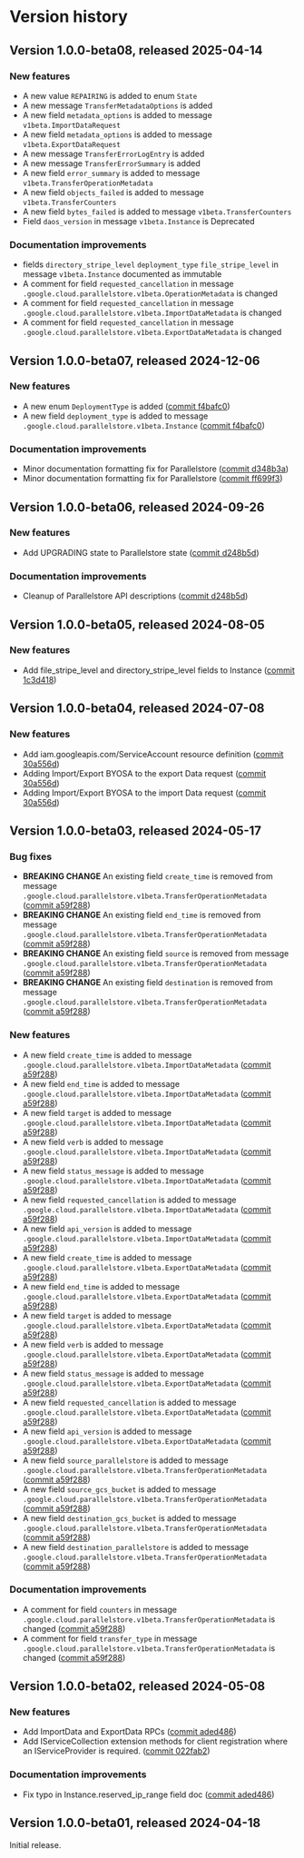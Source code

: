 # Version history

## Version 1.0.0-beta08, released 2025-04-14

### New features

- A new value `REPAIRING` is added to enum `State`
- A new message `TransferMetadataOptions` is added
- A new field `metadata_options` is added to message `v1beta.ImportDataRequest`
- A new field `metadata_options` is added to message `v1beta.ExportDataRequest`
- A new message `TransferErrorLogEntry` is added
- A new message `TransferErrorSummary` is added
- A new field `error_summary` is added to message `v1beta.TransferOperationMetadata`
- A new field `objects_failed` is added to message `v1beta.TransferCounters`
- A new field `bytes_failed` is added to message `v1beta.TransferCounters`
- Field `daos_version` in message `v1beta.Instance` is Deprecated

### Documentation improvements

- fields `directory_stripe_level` `deployment_type` `file_stripe_level` in message `v1beta.Instance` documented as immutable
- A comment for field `requested_cancellation` in message `.google.cloud.parallelstore.v1beta.OperationMetadata` is changed
- A comment for field `requested_cancellation` in message `.google.cloud.parallelstore.v1beta.ImportDataMetadata` is changed
- A comment for field `requested_cancellation` in message `.google.cloud.parallelstore.v1beta.ExportDataMetadata` is changed

## Version 1.0.0-beta07, released 2024-12-06

### New features

- A new enum `DeploymentType` is added ([commit f4bafc0](https://github.com/googleapis/google-cloud-dotnet/commit/f4bafc09b48c55492edbccd21defeb11eac7f7b4))
- A new field `deployment_type` is added to message `.google.cloud.parallelstore.v1beta.Instance` ([commit f4bafc0](https://github.com/googleapis/google-cloud-dotnet/commit/f4bafc09b48c55492edbccd21defeb11eac7f7b4))

### Documentation improvements

- Minor documentation formatting fix for Parallelstore ([commit d348b3a](https://github.com/googleapis/google-cloud-dotnet/commit/d348b3a29f3139e176c8323d5c79a18aa0a9903a))
- Minor documentation formatting fix for Parallelstore ([commit ff699f3](https://github.com/googleapis/google-cloud-dotnet/commit/ff699f3eed396ca7f80c1c3646ebbb47021b5a8e))

## Version 1.0.0-beta06, released 2024-09-26

### New features

- Add UPGRADING state to Parallelstore state ([commit d248b5d](https://github.com/googleapis/google-cloud-dotnet/commit/d248b5dc5dff4ee40febb87beb8b8011a1092b53))

### Documentation improvements

- Cleanup of Parallelstore API descriptions ([commit d248b5d](https://github.com/googleapis/google-cloud-dotnet/commit/d248b5dc5dff4ee40febb87beb8b8011a1092b53))

## Version 1.0.0-beta05, released 2024-08-05

### New features

- Add file_stripe_level and directory_stripe_level fields to Instance ([commit 1c3d418](https://github.com/googleapis/google-cloud-dotnet/commit/1c3d4184644c42787fe2bff86b8ae395d3562142))

## Version 1.0.0-beta04, released 2024-07-08

### New features

- Add iam.googleapis.com/ServiceAccount resource definition ([commit 30a556d](https://github.com/googleapis/google-cloud-dotnet/commit/30a556d14d92f990dde82de69600515cf0ce18d8))
- Adding Import/Export BYOSA to the export Data request ([commit 30a556d](https://github.com/googleapis/google-cloud-dotnet/commit/30a556d14d92f990dde82de69600515cf0ce18d8))
- Adding Import/Export BYOSA to the import Data request ([commit 30a556d](https://github.com/googleapis/google-cloud-dotnet/commit/30a556d14d92f990dde82de69600515cf0ce18d8))

## Version 1.0.0-beta03, released 2024-05-17

### Bug fixes

- **BREAKING CHANGE** An existing field `create_time` is removed from message `.google.cloud.parallelstore.v1beta.TransferOperationMetadata` ([commit a59f288](https://github.com/googleapis/google-cloud-dotnet/commit/a59f288c10ca3111a8bd7ce733aa68d726b32e0d))
- **BREAKING CHANGE** An existing field `end_time` is removed from message `.google.cloud.parallelstore.v1beta.TransferOperationMetadata` ([commit a59f288](https://github.com/googleapis/google-cloud-dotnet/commit/a59f288c10ca3111a8bd7ce733aa68d726b32e0d))
- **BREAKING CHANGE** An existing field `source` is removed from message `.google.cloud.parallelstore.v1beta.TransferOperationMetadata` ([commit a59f288](https://github.com/googleapis/google-cloud-dotnet/commit/a59f288c10ca3111a8bd7ce733aa68d726b32e0d))
- **BREAKING CHANGE** An existing field `destination` is removed from message `.google.cloud.parallelstore.v1beta.TransferOperationMetadata` ([commit a59f288](https://github.com/googleapis/google-cloud-dotnet/commit/a59f288c10ca3111a8bd7ce733aa68d726b32e0d))

### New features

- A new field `create_time` is added to message `.google.cloud.parallelstore.v1beta.ImportDataMetadata` ([commit a59f288](https://github.com/googleapis/google-cloud-dotnet/commit/a59f288c10ca3111a8bd7ce733aa68d726b32e0d))
- A new field `end_time` is added to message `.google.cloud.parallelstore.v1beta.ImportDataMetadata` ([commit a59f288](https://github.com/googleapis/google-cloud-dotnet/commit/a59f288c10ca3111a8bd7ce733aa68d726b32e0d))
- A new field `target` is added to message `.google.cloud.parallelstore.v1beta.ImportDataMetadata` ([commit a59f288](https://github.com/googleapis/google-cloud-dotnet/commit/a59f288c10ca3111a8bd7ce733aa68d726b32e0d))
- A new field `verb` is added to message `.google.cloud.parallelstore.v1beta.ImportDataMetadata` ([commit a59f288](https://github.com/googleapis/google-cloud-dotnet/commit/a59f288c10ca3111a8bd7ce733aa68d726b32e0d))
- A new field `status_message` is added to message `.google.cloud.parallelstore.v1beta.ImportDataMetadata` ([commit a59f288](https://github.com/googleapis/google-cloud-dotnet/commit/a59f288c10ca3111a8bd7ce733aa68d726b32e0d))
- A new field `requested_cancellation` is added to message `.google.cloud.parallelstore.v1beta.ImportDataMetadata` ([commit a59f288](https://github.com/googleapis/google-cloud-dotnet/commit/a59f288c10ca3111a8bd7ce733aa68d726b32e0d))
- A new field `api_version` is added to message `.google.cloud.parallelstore.v1beta.ImportDataMetadata` ([commit a59f288](https://github.com/googleapis/google-cloud-dotnet/commit/a59f288c10ca3111a8bd7ce733aa68d726b32e0d))
- A new field `create_time` is added to message `.google.cloud.parallelstore.v1beta.ExportDataMetadata` ([commit a59f288](https://github.com/googleapis/google-cloud-dotnet/commit/a59f288c10ca3111a8bd7ce733aa68d726b32e0d))
- A new field `end_time` is added to message `.google.cloud.parallelstore.v1beta.ExportDataMetadata` ([commit a59f288](https://github.com/googleapis/google-cloud-dotnet/commit/a59f288c10ca3111a8bd7ce733aa68d726b32e0d))
- A new field `target` is added to message `.google.cloud.parallelstore.v1beta.ExportDataMetadata` ([commit a59f288](https://github.com/googleapis/google-cloud-dotnet/commit/a59f288c10ca3111a8bd7ce733aa68d726b32e0d))
- A new field `verb` is added to message `.google.cloud.parallelstore.v1beta.ExportDataMetadata` ([commit a59f288](https://github.com/googleapis/google-cloud-dotnet/commit/a59f288c10ca3111a8bd7ce733aa68d726b32e0d))
- A new field `status_message` is added to message `.google.cloud.parallelstore.v1beta.ExportDataMetadata` ([commit a59f288](https://github.com/googleapis/google-cloud-dotnet/commit/a59f288c10ca3111a8bd7ce733aa68d726b32e0d))
- A new field `requested_cancellation` is added to message `.google.cloud.parallelstore.v1beta.ExportDataMetadata` ([commit a59f288](https://github.com/googleapis/google-cloud-dotnet/commit/a59f288c10ca3111a8bd7ce733aa68d726b32e0d))
- A new field `api_version` is added to message `.google.cloud.parallelstore.v1beta.ExportDataMetadata` ([commit a59f288](https://github.com/googleapis/google-cloud-dotnet/commit/a59f288c10ca3111a8bd7ce733aa68d726b32e0d))
- A new field `source_parallelstore` is added to message `.google.cloud.parallelstore.v1beta.TransferOperationMetadata` ([commit a59f288](https://github.com/googleapis/google-cloud-dotnet/commit/a59f288c10ca3111a8bd7ce733aa68d726b32e0d))
- A new field `source_gcs_bucket` is added to message `.google.cloud.parallelstore.v1beta.TransferOperationMetadata` ([commit a59f288](https://github.com/googleapis/google-cloud-dotnet/commit/a59f288c10ca3111a8bd7ce733aa68d726b32e0d))
- A new field `destination_gcs_bucket` is added to message `.google.cloud.parallelstore.v1beta.TransferOperationMetadata` ([commit a59f288](https://github.com/googleapis/google-cloud-dotnet/commit/a59f288c10ca3111a8bd7ce733aa68d726b32e0d))
- A new field `destination_parallelstore` is added to message `.google.cloud.parallelstore.v1beta.TransferOperationMetadata` ([commit a59f288](https://github.com/googleapis/google-cloud-dotnet/commit/a59f288c10ca3111a8bd7ce733aa68d726b32e0d))

### Documentation improvements

- A comment for field `counters` in message `.google.cloud.parallelstore.v1beta.TransferOperationMetadata` is changed ([commit a59f288](https://github.com/googleapis/google-cloud-dotnet/commit/a59f288c10ca3111a8bd7ce733aa68d726b32e0d))
- A comment for field `transfer_type` in message `.google.cloud.parallelstore.v1beta.TransferOperationMetadata` is changed ([commit a59f288](https://github.com/googleapis/google-cloud-dotnet/commit/a59f288c10ca3111a8bd7ce733aa68d726b32e0d))

## Version 1.0.0-beta02, released 2024-05-08

### New features

- Add ImportData and ExportData RPCs ([commit aded486](https://github.com/googleapis/google-cloud-dotnet/commit/aded48685ab1ba8ad1fc117ed4f66ef7561356ec))
- Add IServiceCollection extension methods for client registration where an IServiceProvider is required. ([commit 022fab2](https://github.com/googleapis/google-cloud-dotnet/commit/022fab203f28fb9c608972af7f8b83f571ae5694))

### Documentation improvements

- Fix typo in Instance.reserved_ip_range field doc ([commit aded486](https://github.com/googleapis/google-cloud-dotnet/commit/aded48685ab1ba8ad1fc117ed4f66ef7561356ec))

## Version 1.0.0-beta01, released 2024-04-18

Initial release.
